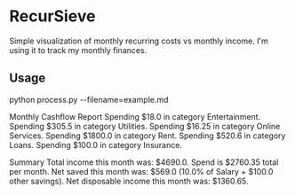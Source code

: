 # RecurSieve

Simple visualization of monthly recurring costs vs monthly income. I'm using it
to track my monthly finances.

## Usage

  python process.py --filename=example.md

  Monthly Cashflow Report
  Spending $18.0 in category Entertainment.
  Spending $305.5 in category Utilities.
  Spending $16.25 in category Online Services.
  Spending $1800.0 in category Rent.
  Spending $520.6 in category Loans.
  Spending $100.0 in category Insurance.

  Summary
  Total income this month was: $4690.0.
  Spend is $2760.35 total per month.
  Net saved this month was: $569.0 (10.0% of Salary + $100.0 other savings).
  Net disposable income this month was: $1360.65.
